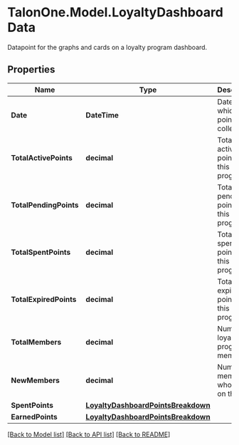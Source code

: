 # TalonOne.Model.LoyaltyDashboardData
Datapoint for the graphs and cards on a loyalty program dashboard.
## Properties

Name | Type | Description | Notes
------------ | ------------- | ------------- | -------------
**Date** | **DateTime** | Date at which data point was collected. | 
**TotalActivePoints** | **decimal** | Total of active points for this loyalty program. | 
**TotalPendingPoints** | **decimal** | Total of pending points for this loyalty program. | 
**TotalSpentPoints** | **decimal** | Total of spent points for this loyalty program. | 
**TotalExpiredPoints** | **decimal** | Total of expired points for this loyalty program. | 
**TotalMembers** | **decimal** | Number of loyalty program members. | 
**NewMembers** | **decimal** | Number of members who joined on this day. | 
**SpentPoints** | [**LoyaltyDashboardPointsBreakdown**](LoyaltyDashboardPointsBreakdown.md) |  | 
**EarnedPoints** | [**LoyaltyDashboardPointsBreakdown**](LoyaltyDashboardPointsBreakdown.md) |  | 

[[Back to Model list]](../README.md#documentation-for-models) [[Back to API list]](../README.md#documentation-for-api-endpoints) [[Back to README]](../README.md)


